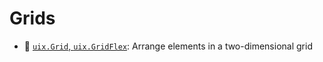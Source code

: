 # Grids

* :symbols: [`uix.Grid`, `uix.GridFlex`](uixGrid.md): Arrange elements in a two-dimensional grid